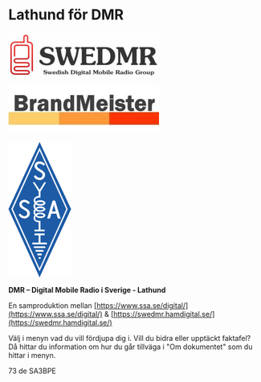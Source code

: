 # Lathund för DMR

![](.gitbook/assets/0)

![](.gitbook/assets/1)

![](.gitbook/assets/2)

**DMR – Digital Mobile Radio i Sverige - Lathund**

En samproduktion mellan [https://www.ssa.se/digital/](https://www.ssa.se/digital/) & [https://swedmr.hamdigital.se/](https://swedmr.hamdigital.se/)



Välj i menyn vad du vill fördjupa dig i. Vill du bidra eller upptäckt faktafel? Då hittar du information om hur du går tillväga i "Om dokumentet" som du hittar i menyn.&#x20;

73 de SA3BPE
